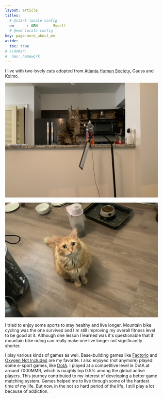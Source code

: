 ```yaml
---
layout: article
titles:
  # @start locale config
  en      : &EN       Myself
  # @end locale config
key: page-more_about_me
aside:
  toc: true
# sidebar: 
#  nav: homework
---
```


I live with two lovely cats adopted from [Atlanta Human Society](https://atlantahumane.org/), Gauss and Kolmo. 

![Gauss](Gaus.jpeg "Gauss")

![Gauss](Kol.jpeg "Gauss")

I tried to enjoy some sports to stay healthy and live longer. Mountain bike cycling was the one survived and I'm still improving my overall fitness level to be good at it. Although one lesson I learned was it's questionable that if mountain bike riding can really make one live longer not significantly shorter.

I play various kinds of games as well. Base-building games like [Factorio](https://www.factorio.com/) and [Oxygen Not Included](https://store.steampowered.com/app/457140/Oxygen_Not_Included/) are my favorite. I also enjoyed (not anymore) played some e-sport games, like [DotA](https://www.dota2.com/home). I played at a competitive level in DotA at around 7000MMR, which is roughly top 0.5% among the global active players. This journey contributed to my interest of developing a better game matching system. Games helped me to live through some of the hardest time of my life. But now, in the not so hard period of the life, I still play a lot because of addiction. 